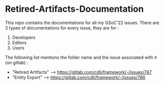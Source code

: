 # Retired-Artifacts-Documentation
This repo contains the documentations for all my GSoC'22 issues. There are 3 types of documentations for every issue, they are for :
1. Developers
2. Editors
3. Users

The following list mentions the folder name and the issue associated with it (on gitlab) :
* "Retired Artifacts" --> https://gitlab.com/cdli/framework/-/issues/747
* "Entity Export" --> https://gitlab.com/cdli/framework/-/issues/786